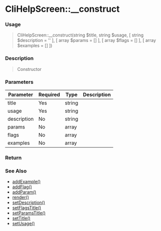 
# CliHelpScreen::__construct 

### Usage

>  CliHelpScreen::__construct(string $title, string $usage, [ string $description = '' ], [ array $params = [] ], [ array $flags = [] ], [ array $examples = [] ])

### Description

> Constructor

### Parameters

Parameter | Required | Type | Description
------------- |------------- |------------- |------------- 
title | Yes | string |
usage | Yes | string |
description | No | string |
params | No | array |
flags | No | array |
examples | No | array |

### Return
>  
### See Also

* [addExample()](addexample.md)
* [addFlag()](addflag.md)
* [addParam()](addparam.md)
* [render()](render.md)
* [setDescription()](setdescription.md)
* [setFlagsTitle()](setflagstitle.md)
* [setParamsTitle()](setparamstitle.md)
* [setTitle()](settitle.md)
* [setUsage()](setusage.md)


